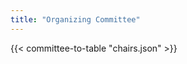 ```yaml
---
title: "Organizing Committee"
---
```


<!-- Modify the assets/charis.json to add or remove chairs -->
{{< committee-to-table "chairs.json" >}}